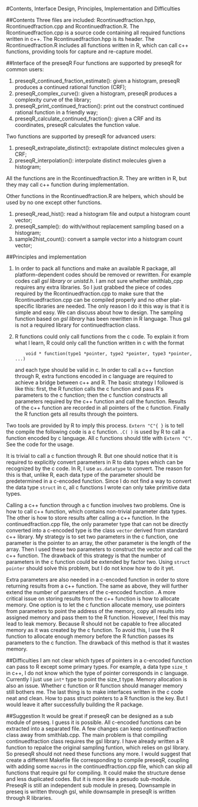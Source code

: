 #Contents, Interface Design, Principles, Implementation and  Difficulties

##Contents
Three files are included: Rcontinuedfraction.hpp, Rcontinuedfraction.cpp and 
Rcontinuedfraction.R. The Rcontinuedfraction.cpp is a source code containing 
all required functions written in c++. The Rcontinuedfraction.hpp is its 
header. The Rcontinuedfraction.R includes all functions written in R, which 
can call c++ functions, providing tools for capture and re-capture model.

##Interface of the preseqR
Four functions are supported by preseqR for common users:

  1.  preseqR_continued_fraction_estimate(): given a histogram, preseqR produces 
	  a continued rational function (CRF);
  2.  preseqR_complex_curve(): given a histogram, preseqR produces a complexity 
      curve of the library;
  3.  preseqR_print_continued_fraction(): print out the construct continued 
	  rational function in a friendly way;
  4.  preseqR_calculate_continued_fraction(): given a CRF and its coordinates, 
      preseqR calculates the function value.

Two functions are supported by preseqR for advanced users:

  1.  preseqR_extrapolate_distinct(): extrapolate distinct molecules given a CRF;
  2.  preseqR_interpolation(): interpolate distinct molecules given a histogram;

All the functions are in the Rcontinuedfraction.R. They are written in R, but they 
may call c++ function during implementation.

Other functions in the Rcontinuedfraction.R are helpers, which should be used by no 
one except other functions.

  1.  preseqR_read_hist(): read a histogram file and output a histogram count vector;
  2.  preseqR_sample(): do with/without replacement sampling based on a histogram;
  3.  sample2hist_count(): convert a sample vector into a histogram count vector;

##Principles and implementation

1.	In order to pack all functions and make an available R package, all 
	platform-dependent codes should be removed or rewritten. For example codes call 
	*gsl library* or *unistd.h*. I am not sure whether smithlab_cpp requires any extra 
	libraries. So I just grabbed the piece of codes required by the
	Rcontinuedfraction.cpp to make sure that the Rcontinuedfraction.cpp can be 
	compiled properly and no other plat-specific libraries are needed. The only reason
	I do it this way is that it is simple and easy. We can discuss about how to 
	design. The sampling function based on *gsl library* has been rewritten in R 
	language. Thus gsl is not a required library for continuedfraction class.

2.	R functions could only call functions from the c code. To explain it from 
	what I learn, R could only call the function written in c with the format
	```
		void * function(type1 *pointer, type2 *pointer, type3 *pointer, ...)
	```
	and each type should be valid in c. In order to call a c++ function through R, 
	extra functions encoded in c language are required to achieve a bridge between
	c++ and R. The basic strategy I followed is like this: first, the R function calls
	the c function and pass R's parameters to the c function; then the c function 
	constructs all parameters required by the c++ function and call the function. 
	Results of the c++ function are recorded in all pointers of the c function. 
	Finally the R function gets all results through the pointers. 

Two tools are provided by R to imply this process. ```Extern "C"{ }``` is to
tell the compile the following code is a c function. ```.C( )``` is used by R
to call a function encoded by c language. All c functions should title with 
```Extern "C"```. See the code for the usage. 

It is trivial to call a c function through R. But one should notice that it is 
required to explicitly convert parameters in R to data types which can be 
recognized by the c code. In R, I use ```as.datatype``` to convert. The reason
for this is that, unlike R, each data type of the parameter should be 
predetermined in a c-encoded function. Since I do not find a way to convert 
the data type `struct` in c, all c functions I wrote can only take primitive 
data types.

Calling a c++ function through a c function involves two problems. One is how to
call c++ function, which contains non-trivial parameter data types. The other is
how to store results after calling a c++ function. In the continuedfraction.cpp
file, the only parameter type that can not be directly converted into a c-encoded 
type is the class ```vector``` derived from standard c++ library. My strategy is 
to set two parameters in the c function, one parameter is the pointer to an 
array, the other parameter is the length of the array. Then I used these two 
parameters to construct the vector and call the c++ function. The drawback of 
this strategy is that the number of parameters in the c function could be 
extended by factor two. Using ```struct pointer``` should solve this problem, but
I do not know how to do it yet. 

Extra parameters are also needed in a c-encoded function in order to store 
returning results from a c++ function. The same as above, they will further 
extend the number of parameters of the c-encoded function . A more critical 
issue on storing results from the c++ function is how to allocate memory. One
option is to let the c function allocate memory, use pointers from parameters to
point the address of the memory, copy all results into assigned memory and pass
them to the R function. However, I feel this may lead to leak memory. Because R
should not be capable to free allocated memory as it was created by the c 
function. To avoid this, I use the R function to allocate enough memory before 
the R function passes its parameters to the c function. The drawback of this 
method is that it wastes memory.

##Difficulties
I am not clear which types of pointers in a c-encoded function can pass to R 
except some primary types. For example, a data type `size_t` in c++, I do not 
know which the type of pointer corresponds in c language. Currently I just use
`int*` type to point the size_t type. Memory allocation is also an issue. 
Whether c function or R function should manager memory still bothers me. The last
thing is to make interfaces written in the c code neat and clean. How to pass 
struct pointers to a R function is the key. But I would leave it after 
successfully building the R package. 

##Suggestion
It would be great if preseqR can be designed as a sub module of preseq. I guess 
it is possible. All c-encoded functions can be extracted into a separated file. 
A few changes can keep continuedfraction class away from smithlab.cpp. The main 
problem is that compiling continuedfraction class requires the gsl library. I
have already written a R function to repalce the original sampling funtion, 
which relies on gsl library. So preseqR should not need these functions any more.
I would suggest that create a different Makefile file corresponding to compile 
preseqR, coupling with adding some `macros` in the continuedfraction.cpp file, 
which can skip all functions that require gsl for compiling. It could make the 
structure dense and less duplicated codes. But it is more like a pesudo 
sub-module. PreseqR is still an independent sub module in preseq. 
Downsample in preseq is written through gsl, while downsample in preseqR is 
written through R libraries. 
